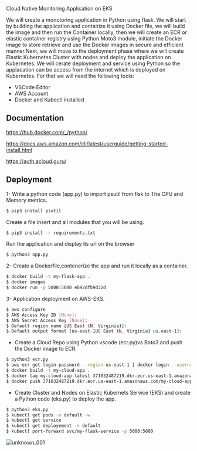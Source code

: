 
Cloud Native Monitoring Application on EKS

We will create a monotoring application in Python using flask. We will start by building the application and contairize it using Docker file, we will build the image and then run the Container locally, then we will create an ECR or elastic container registry using Python Moto3 module, initiate the Docker image to store retrieve and use the Docker images in secure and efficient manner.Next, we will move to the deployment phase where we will create Elastic Kubernetes Cluster with nodes and deploy the application on Kubernetes. We will cerate deployment and service using Python so the applacation can be access from the internet which is deployed on Kubernetes. For that we will need the following tools:
* VSCode Editor
* AWS Account
* Docker and Kubectl installed




## Documentation

https://hub.docker.com/_/python/

https://docs.aws.amazon.com/cli/latest/userguide/getting-started-install.html

https://auth.acloud.guru/




## Deployment

1- Write a python code (app.py) to import psutil from flsk to The CPU and Memory metrics.

```bash
$ pip3 install psutil
```
Create a file insert and  all modules that you will be using.
```bash
$ pip3 install -r requirements.txt
```
Run the application and display its url on the browser
```bash
$ python3 app.py
```
2- Create a Dockerfile,contenerize the app and run it locally as a container.
```bash
$ docker build -t my-flask-app .
$ docker images
$ docker run -p 5000:5000 eb92dfb9d32d
````
3- Application deployment on AWS-EKS.
```bash
$ aws configure
$ AWS Access Key ID [None]:
$ AWS Secret Access Key [None]:
$ Default region name [US East (N. Virginia)]:
$ Default output format [us-east-1US East (N. Virginia) us.east-1]:
````
* Create a Cloud Repo using Python vscode (ecr.py)vs Boto3 and push the Docker image to ECR.
```bash
$ python3 ecr.py
$ aws ecr get-login-password --region us-east-1 | docker login --username AWS --password-stdin 371032487219.dkr.ecr.us-east-1.amazonaws.com
$ docker build -t my-cloud-app .
$ docker tag my-cloud-app:latest 371032487219.dkr.ecr.us-east-1.amazonaws.com/my-cloud-app:latest
$ docker push 371032487219.dkr.ecr.us-east-1.amazonaws.com/my-cloud-app:latest
```
* Create Cluster and Nodes on Elastic Kubernets Service (EKS) and create a Python code (eks.py) to deploy the app.
```bash
$ python3 eks.py
$ kubectl get pods -n default -w
$ kubectl get service
$ kubectl get deployement -n default
$ kubectl port-forward svc/my-flask-service -p 5000:5000
```
![unknown_001](https://user-images.githubusercontent.com/20161437/234735904-510606d2-00dd-4452-8bff-b1a8d9481849.png)

